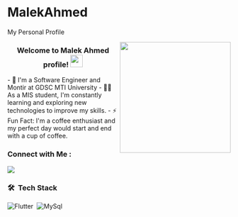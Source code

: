 # MalekAhmed
My Personal Profile

<img width="250" align="right" src="https://c.tenor.com/_DOBjnGspYAAAAAM/code-coding.gif">

<h3 align="center">
  Welcome to Malek Ahmed profile!
  <img src="https://media.giphy.com/media/hvRJCLFzcasrR4ia7z/giphy.gif" width="28">
</h3>
- 🏢 I'm a Software Engineer and Montir at GDSC MTI University
- 👨‍💻 As a MIS student, I'm constantly learning and exploring new technologies to improve my skills.
- ⚡ Fun Fact: I'm a coffee enthusiast and my perfect day would start and end with a cup of coffee.


### Connect with Me :

<a href="https://linkedin.com/in/malek-ahmed" target="_blank"><img src="https://img.shields.io/badge/-Malek%20Ahmed-0077B5?style=for-the-badge&logo=Linkedin&logoColor=white"/></a>
### 🛠 &nbsp;Tech Stack
![Flutter](https://img.shields.io/badge/-Flutter-05122A?style=flat&logo=Flutter)&nbsp;
![MySql](https://img.shields.io/badge/-MySql-05122A?style=flat&logo=MySql)&nbsp;
